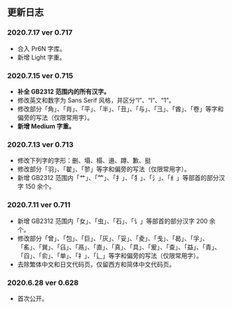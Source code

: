 ## 更新日志

### 2020.7.17 ver 0.717
- 合入 Pr6N 字库。
- 新增 Light 字重。

### 2020.7.15 ver 0.715
- **补全 GB2312 范围内的所有汉字。**
- 修改英文和数字为 Sans Serif 风格，并区分“l”、“I”、“1”。
- 修改部分「角」、「肖」、「平」、「半」、「丑」、「与」、「彐」、「酋」、「卷」等字和偏旁的写法（仅限常用字）。
- **新增 Medium 字重。**

### 2020.7.13 ver 0.713
- 修改下列字的字形：删、塌、榻、遢、蹲、歉、挺
- 修改部分「羽」、「翟」、「翏」等字和偏旁的写法（仅限常用字）。
- 新增 GB2312 范围内「艹」、「𥫗」、「扌」、「犭」、「氵」、「纟」等部首的部分汉字 150 余个。

### 2020.7.11 ver 0.711
- 新增 GB2312 范围内「女」、「虫」、「石」、「讠」等部首的部分汉字 200 余个。
- 修改部分「曾」、「包」、「巨」、「灰」、「妥」、「夌」、「戋」、「曷」、「孚」、「䍃」、「巽」、「臽」、「鬲」、「直」、「真」、「具」、「爰」、「查」、「益」、「青」、「舀」、「俞」、「单」、「礻」、「辶」等字和偏旁的写法（仅限常用字）。
- 去除繁体中文和日文代码页，仅留西方和简体中文代码页。

### 2020.6.28 ver 0.628
- 首次公开。
